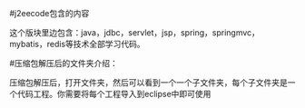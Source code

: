 #j2eecode包含的内容  

这个版块里边包含：java，jdbc，servlet，jsp，spring，springmvc，mybatis，redis等技术全部学习代码。  

#压缩包解压后的文件夹介绍：  

压缩包解压后，打开文件夹，然后可以看到一个一个子文件夹，每个子文件夹是一个代码工程。你需要将每个工程导入到eclipse中即可使用




